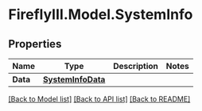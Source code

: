 # FireflyIII.Model.SystemInfo

## Properties

Name | Type | Description | Notes
------------ | ------------- | ------------- | -------------
**Data** | [**SystemInfoData**](SystemInfoData.md) |  | 

[[Back to Model list]](../README.md#documentation-for-models) [[Back to API list]](../README.md#documentation-for-api-endpoints) [[Back to README]](../README.md)


